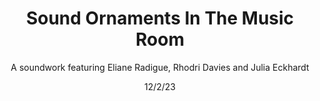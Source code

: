 ---
title: Sound Ornaments In The Music Room
subtitle: A soundwork featuring Eliane Radigue, Rhodri Davies and Julia Eckhardt
date: 12/2/23
thumbnail: ToneTransmissions.jpg
related: []
category: ['films']
---